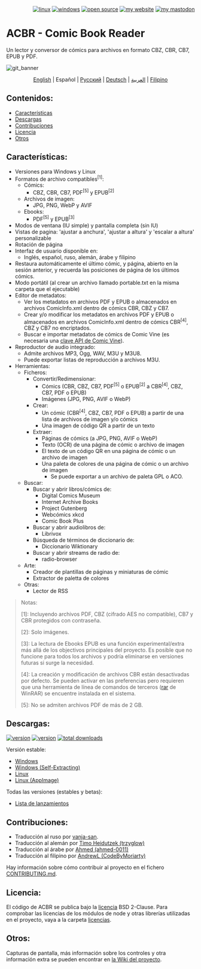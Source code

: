 <p align="right">  
  <a href="#downloads"><img src="https://user-images.githubusercontent.com/8535921/189104931-527ab8bc-8757-4e04-8150-5207d2077bb8.png" title="linux"></a>
  <a href="#downloads"><img src="https://user-images.githubusercontent.com/8535921/189104940-ade062d9-d2e0-4e08-83a4-f34cdb457025.png" title="windows"></a>
  <a href="#license"><img src="https://user-images.githubusercontent.com/8535921/189119543-b1f7cc20-bd0e-44e7-811a-c23b0ccdf767.png" title="open source"></a>
  <a href="http://www.binarynonsense.com/"><img src="https://user-images.githubusercontent.com/8535921/189104953-7ac2d4d1-7d36-483b-8cc9-3568d1cbf6e5.png" title="my website"></a>
  <a href="https://mastodon.social/@binarynonsense"><img src="https://github.com/binarynonsense/comic-book-reader/assets/8535921/053fff88-5e38-4928-8b50-9ecaf1be20f1" title="my mastodon"></a>
</p>

# ACBR - Comic Book Reader

Un lector y conversor de cómics para archivos en formato CBZ, CBR, CB7, EPUB y PDF.

![git_banner](https://github.com/user-attachments/assets/09481c85-8c1d-4e08-b195-e06f598adb16)

<p align="center">
  <a href="./README.en.md">English</a> |
  <span>Español</span> | 
  <a href="./README.ru.md">Русский</a> | 
  <a href="./README.de.md">Deutsch</a> | 
  <a href="./README.ar.md">العربية</a> | 
  <a href="./README.fil.md">Filipino</a>
</p>

## Contenidos:

- [Características](#características)
- [Descargas](#descargas)
- [Contribuciones](#contribuciones)
- [Licencia](#licencia)
- [Otros](#otros)

## Características:

- Versiones para Windows y Linux
- Formatos de archivo compatibles<sup>[1]</sup>:
  - Cómics:
    - CBZ, CBR, CB7, PDF<sup>[5]</sup> y EPUB<sup>[2]</sup>
  - Archivos de imagen:
    - JPG, PNG, WebP y AVIF
  - Ebooks:
    - PDF<sup>[5]</sup> y EPUB<sup>[3]</sup>
- Modos de ventana (IU simple) y pantalla completa (sin IU)
- Vistas de pagina: 'ajustar a anchura', 'ajustar a altura' y 'escalar a altura' personalizable
- Rotación de página
- Interfaz de usuario disponible en:
  - Inglés, español, ruso, alemán, árabe y filipino
- Restaura automáticamente el último cómic, y página, abierto en la sesión anterior, y recuerda las posiciones de página de los últimos cómics.
- Modo portátil (al crear un archivo llamado portable.txt en la misma carpeta que el ejecutable)
- Editor de metadatos:
  - Ver los metadatos en archivos PDF y EPUB o almacenados en archivos ComicInfo.xml dentro de cómics CBR, CBZ y CB7.
  - Crear y/o modificar los metadatos en archivos PDF y EPUB o almacenados en archivos ComicInfo.xml dentro de cómics CBR<sup>[4]</sup>, CBZ y CB7 no encriptados.
  - Buscar e importar metadatos de cómics de Comic Vine (es necesaria una [clave API de Comic Vine](https://comicvine.gamespot.com/api/)).
- Reproductor de audio integrado:
  - Admite archivos MP3, Ogg, WAV, M3U y M3U8.
  - Puede exportar listas de reproducción a archivos M3U.
- Herramientas:
  - Ficheros:
    - Convertir/Redimensionar:
      - Cómics (CBR, CBZ, CB7, PDF<sup>[5]</sup> o EPUB<sup>[2]</sup> a CBR<sup>[4]</sup>, CBZ, CB7, PDF o EPUB)
      - Imágenes (JPG, PNG, AVIF o WebP)
    - Crear:
      - Un cómic (CBR<sup>[4]</sup>, CBZ, CB7, PDF o EPUB) a partir de una lista de archivos de imagen y/o cómics
      - Una imagen de código QR a partir de un texto
    - Extraer:
      - Páginas de cómics (a JPG, PNG, AVIF o WebP)
      - Texto (OCR) de una página de cómic o archivo de imagen
      - El texto de un código QR en una página de cómic o un archivo de imagen
      - Una paleta de colores de una página de cómic o un archivo de imagen
        - Se puede exportar a un archivo de paleta GPL o ACO.
  - Buscar:
    - Buscar y abrir libros/cómics de:
      - Digital Comics Museum
      - Internet Archive Books
      - Project Gutenberg
      - Webcómics xkcd
      - Comic Book Plus
    - Buscar y abrir audiolibros de:
      - Librivox
    - Búsqueda de términos de diccionario de:
      - Diccionario Wiktionary
    - Buscar y abrir streams de radio de:
      - radio-browser
  - Arte:
    - Creador de plantillas de páginas y miniaturas de cómic
    - Extractor de paletta de colores
  - Otras:
    - Lector de RSS   

> Notas:
>
> [1]: Incluyendo archivos PDF, CBZ (cifrado AES no compatible), CB7 y CBR protegidos con contraseña.
>
> [2]: Solo imágenes.
>
> [3]: La lectura de Ebooks EPUB es una función experimental/extra más allá de los objectivos principales del proyecto. Es posible que no funcione para todos los archivos y podría eliminarse en versiones futuras si surge la necesidad.
>
> [4]: La creación y modificación de archivos CBR están desactivadas por defecto. Se pueden activar en las preferencias pero requieren que una herramienta de línea de comandos de terceros ([rar](https://www.win-rar.com/cmd-shell-mode.html?&L=0) de WinRAR) se encuentre instalada en el sistema.
>
> [5]: No se admiten archivos PDF de más de 2 GB.

## Descargas:

<a href="https://github.com/binarynonsense/comic-book-reader/releases/latest"><img src="https://shields.io/github/v/release/binarynonsense/comic-book-reader?display_name=tag&label=stable" title="version"></a> <a href="https://github.com/binarynonsense/comic-book-reader/releases"><img src="https://shields.io/github/v/release/binarynonsense/comic-book-reader?display_name=tag&label=latest&include_prereleases" title="version"></a> <a href="http://www.binarynonsense.com/webapps/github-releases-summary/?owner=binarynonsense&name=comic-book-reader"><img src="https://shields.io/github/downloads/binarynonsense/comic-book-reader/total?label=downloads" title="total downloads"></a>

Versión estable:

- [Windows](https://github.com/binarynonsense/comic-book-reader/releases/latest/download/ACBR_Windows.zip)
- [Windows (Self-Extracting)](https://github.com/binarynonsense/comic-book-reader/releases/latest/download/ACBR_Windows_SelfExtracting.exe)
- [Linux](https://github.com/binarynonsense/comic-book-reader/releases/latest/download/ACBR_Linux.zip)
- [Linux (AppImage)](https://github.com/binarynonsense/comic-book-reader/releases/latest/download/ACBR_Linux_AppImage.zip)

Todas las versiones (estables y betas):

- [Lista de lanzamientos](https://github.com/binarynonsense/comic-book-reader/releases)

## Contribuciones:

- Traducción al ruso por [vanja-san](https://github.com/vanja-san).
- Traducción al alemán por [Timo Heidutzek (trzyglow)](https://github.com/trzyglow)
- Traducción al árabe por [Ahmed (ahmed-0011)](https://github.com/ahmed-0011)
- Traducción al filipino por [AndrewL (CodeByMoriarty)](https://github.com/CodeByMoriarty)

Hay información sobre cómo contribuir al proyecto en el fichero [CONTRIBUTING.md](../CONTRIBUTING.md).

## Licencia:

El código de ACBR se publica bajo la [licencia](../LICENSE) BSD 2-Clause. Para comprobar las licencias de los módulos de node y otras librerías utilizadas en el proyecto, vaya a la carpeta [licencias](../licenses/).

## Otros:

Capturas de pantalla, más información sobre los controles y otra información extra se pueden encontrar en [la Wiki del proyecto](https://github.com/binarynonsense/comic-book-reader/wiki).
